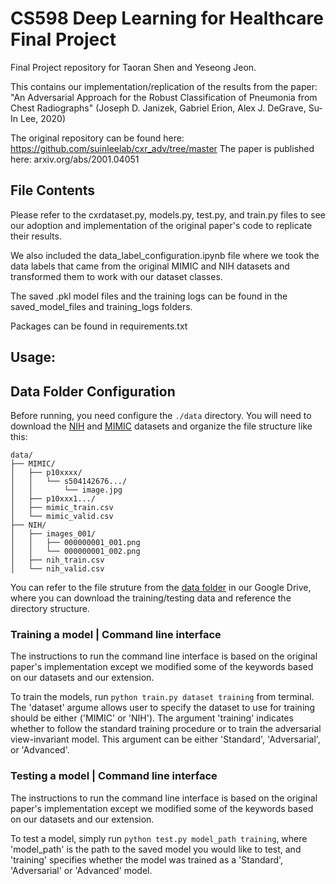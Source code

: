 # CS598 Deep Learning for Healthcare Final Project

Final Project repository for Taoran Shen and Yeseong Jeon.

This contains our implementation/replication of the results from the paper: "An Adversarial Approach for the Robust Classification of Pneumonia from Chest Radiographs" (Joseph D. Janizek, Gabriel Erion, Alex J. DeGrave, Su-In Lee, 2020) 

The original repository can be found here: https://github.com/suinleelab/cxr_adv/tree/master 
The paper is published here: arxiv.org/abs/2001.04051

## File Contents

Please refer to the cxrdataset.py, models.py, test.py, and train.py files to see our adoption and implementation of the original paper's code to replicate their results.

We also included the data_label_configuration.ipynb file where we took the data labels that came from the original MIMIC and NIH datasets and transformed them to work with our dataset classes.

The saved .pkl model files and the training logs can be found in the saved_model_files and training_logs folders.

Packages can be found in requirements.txt

## Usage:

## Data Folder Configuration
Before running, you need configure the `./data` directory. You will need to download the [NIH](https://www.kaggle.com/datasets/nih-chest-xrays/data?select=Data_Entry_2017.csv) and [MIMIC](https://physionet.org/content/mimic-cxr-jpg/2.0.0/) datasets and organize the file structure like this:

```
data/
├── MIMIC/
│   ├── p10xxxx/
│   │   └── s504142676.../
│   │       └── image.jpg
│   ├── p10xxx1.../
│   ├── mimic_train.csv
│   └── mimic_valid.csv
├── NIH/
│   ├── images_001/
│   │   ├── 000000001_001.png
│   │   └── 000000001_002.png
│   ├── nih_train.csv
│   └── nih_valid.csv
```

You can refer to the file struture from the [data folder](https://drive.google.com/drive/folders/1lSzCNw1UQcOKfqKB1G3OSVz7dsmmWkPF?usp=sharing) in our Google Drive, where you can download the training/testing data and reference the directory structure.

### Training a model | Command line interface
The instructions to run the command line interface is based on the original paper's implementation except we modified some of the keywords based on our datasets and our extension.

To train the models, run `python train.py dataset training` from terminal. The 'dataset' argume allows user to specify the dataset to use for training should be either ('MIMIC' or 'NIH'). The argument 'training' indicates whether to follow the standard training procedure or to train the adversarial view-invariant model. This argument can be either 'Standard', 'Adversarial', or 'Advanced'. 

### Testing a model | Command line interface

The instructions to run the command line interface is based on the original paper's implementation except we modified some of the keywords based on our datasets and our extension.

To test a model, simply run `python test.py model_path training`, where 'model_path' is the path to the saved model you would like to test, and 'training' specifies whether the model was trained as a 'Standard', 'Adversarial' or 'Advanced' model.

